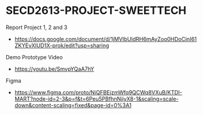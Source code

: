 # SECD2613-PROJECT-SWEETTECH

Report Project 1, 2 and 3
- https://docs.google.com/document/d/1jMVIbUldRH6mAyZoo0HDoCinI61ZKYEvXlUD1X-prok/edit?usp=sharing 

Demo Prototype Video
- https://youtu.be/SmvpYQaA7hY

Figma 
- https://www.figma.com/proto/NiQFBEjzmWfq9QCWq8VXuB/KTDI-MART?node-id=2-3&p=f&t=6Peu5PBfhnNjiyX8-1&scaling=scale-down&content-scaling=fixed&page-id=0%3A1
